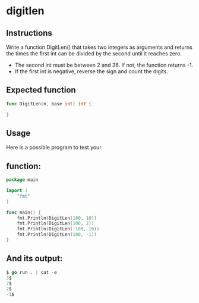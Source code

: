 # digitlen
## Instructions

Write a function DigitLen() that takes two integers as arguments and returns the times the first int can be divided by the second until it reaches zero.

- The second int must be between 2 and 36. If not, the function returns -1.
- If the first int is negative, reverse the sign and count the digits.

## Expected function
```go
func DigitLen(n, base int) int {

}
```
## Usage

Here is a possible program to test your 
## function:
```go
package main

import (
	"fmt"
)

func main() {
	fmt.Println(DigitLen(100, 10))
	fmt.Println(DigitLen(100, 2))
	fmt.Println(DigitLen(-100, 16))
	fmt.Println(DigitLen(100, -1))
}
```
## And its output:
```go
$ go run . | cat -e
3$
7$
2$
-1$
```